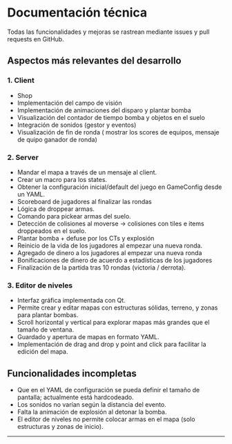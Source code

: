 # Documentación técnica

Todas las funcionalidades y mejoras se rastrean mediante issues y pull requests en GitHub.

## Aspectos más relevantes del desarrollo

### 1. Client

- Shop 
- Implementación del campo de visión
- Implementación de animaciones del disparo y plantar bomba
- Visualización del contador de tiempo bomba y objetos en el suelo
- Integración de sonidos (gestor y eventos)
- Visualización de fin de ronda ( mostrar los scores de equipos, mensaje de quipo ganador de ronda)

### 2. Server

- Mandar el mapa a través de un mensaje al client.
- Crear un macro para los states.
- Obtener la configuración inicial/default del juego en GameConfig desde un YAML.
- Scoreboard de jugadores al finalizar las rondas
- Lógica de droppear armas.
- Comando para pickear armas del suelo.
- Detección de colisiones al moverse -> colisiones con tiles e items droppeados en el suelo.
- Plantar bomba + defuse por los CTs y explosión
- Reinicio de la vida de los jugadores al empezar una nueva ronda.
- Agregado de dinero a los jugadores al empezar una nueva ronda
- Bonificaciones de dinero de acuerdo a estadísticas de los jugadores
- Finalización de la partida tras 10 rondas (victoria / derrota).

### 3. Editor de niveles

- Interfaz gráfica implementada con Qt.
- Permite crear y editar mapas con estructuras sólidas, terreno, y zonas para plantar bombas.
- Scroll horizontal y vertical para explorar mapas más grandes que el tamaño de ventana.
- Guardado y apertura de mapas en formato YAML.
- Implementación de drag and drop y point and click para facilitar la edición del mapa.

## Funcionalidades incompletas

- Que en el YAML de configuración se pueda definir el tamaño de pantalla; actualmente está hardcodeado.
- Los sonidos no varían según la distancia del evento.
- Falta la animación de explosión al detonar la bomba.
- El editor de niveles no permite colocar armas en el mapa (solo estructuras y zonas de inicio).

---